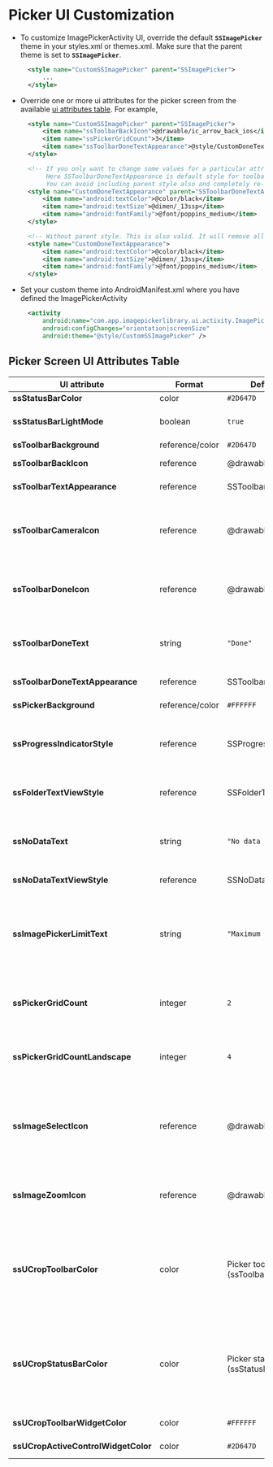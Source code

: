# Picker UI Customization
* To customize ImagePickerActivity UI, override the default **`SSImagePicker`** theme in your styles.xml or themes.xml. Make sure that the parent theme is set to **`SSImagePicker`**.

  ```xml
    <style name="CustomSSImagePicker" parent="SSImagePicker">
        ...      
    </style>
  ```
* Override one or more ui attributes for the picker screen from the available [ui attributes table](#picker-screen-ui-attributes-table). For example,
  ```xml
    <style name="CustomSSImagePicker" parent="SSImagePicker">
        <item name="ssToolbarBackIcon">@drawable/ic_arrow_back_ios</item>
        <item name="ssPickerGridCount">3</item>
        <item name="ssToolbarDoneTextAppearance">@style/CustomDoneTextAppearance</item>
    </style>

    <!-- If you only want to change some values for a particular attribute it is better to add default style of that attribute as parent style.
         Here SSToolbarDoneTextAppearance is default style for toolbar's done text. 
         You can avoid including parent style also and completely re-write your own definition of toolbar's done text's text appearance-->
    <style name="CustomDoneTextAppearance" parent="SSToolbarDoneTextAppearance">
        <item name="android:textColor">@color/black</item>
        <item name="android:textSize">@dimen/_13ssp</item>
        <item name="android:fontFamily">@font/poppins_medium</item>
    </style>

    <!-- Without parent style. This is also valid. It will remove all the parent values for that style. -->
    <style name="CustomDoneTextAppearance">
        <item name="android:textColor">@color/black</item>
        <item name="android:textSize">@dimen/_13ssp</item>
        <item name="android:fontFamily">@font/poppins_medium</item>
    </style>
  ```
* Set your custom theme into AndroidManifest.xml where you have defined the ImagePickerActivity
  ```xml
    <activity
        android:name="com.app.imagepickerlibrary.ui.activity.ImagePickerActivity"
        android:configChanges="orientation|screenSize"
        android:theme="@style/CustomSSImagePicker" />
  ```

## Picker Screen UI Attributes Table

| UI attribute | Format | Default value/style | Description |
|---|---|---|---|
| **ssStatusBarColor** | color | `#2D647D` | Status bar color |
| **ssStatusBarLightMode** | boolean | `true` | Used to determine status bar is in light or dark mode  |
| **ssToolbarBackground** | reference/color | `#2D647D` | Toolbar background |
| **ssToolbarBackIcon** | reference | @drawable/ic_ss_arrow_back | Toolbar back button drawable image |
| **ssToolbarTextAppearance** | reference | SSToolbarTitleTextAppearance | Toolbar title text appearance |
| **ssToolbarCameraIcon** | reference | @drawable/ic_ss_camera | Toolbar camera button drawable image. You can hide the icon via **cameraIcon(false)** in picker configuration. |
| **ssToolbarDoneIcon** | reference | @drawable/ic_ss_done | Toolbar done button drawable image. By default the icon will be displayed for done. |
| **ssToolbarDoneText** | string | `"Done"` | Toolbar done button text. You can show the text via **doneIcon(false)** in picker configuration |
| **ssToolbarDoneTextAppearance** | reference | SSToolbarDoneTextAppearance | Toolbar done button text appearance. |
| **ssPickerBackground** | reference/color  | `#FFFFFF` | Picker screen surface background. |
| **ssProgressIndicatorStyle** | reference | SSProgressIndicatorStyle | Style for the circular progress indicator which is displayed while the images are being fetched. |
| **ssFolderTextViewStyle** | reference | SSFolderTextStyle | Text view style for the folder name which appears on the folder. |
| **ssNoDataText** | string | `"No data found"` | Text which is showed to user when there is no image in a folder or no images are found. |
| **ssNoDataTextViewStyle** | reference | SSNoDataTextStyle | Text view style for the no data text view. |
| **ssImagePickerLimitText** | string | `"Maximum selection reached"` | The text which will be displayed to user when the user tries to select more images then the specified pick limit. This message will be displayed as **Toast**. |
| **ssPickerGridCount** | integer | `2` | Grid count for the picker screen in **Portrait** mode. It will be same for both folder and image. |
| **ssPickerGridCountLandscape** | integer | `4` | Grid count for the picker screen in **Landscape** mode. It will be same for both folder and image. |
| **ssImageSelectIcon** | reference | @drawable/ic_ss_check_circle | Drawable icon which is used to indicate that the image is selected. It is displayed on top of selected image in multiple selection mode. |
| **ssImageZoomIcon** | reference | @drawable/ic_ss_zoom_eye | Drawable icon which is used to open image in dialog mode to see the image in full view mode. |
| **ssUCropToolbarColor** | color | Picker toolbar background (ssToolbarBackground) | UCrop activity toolbar color. The default value is ssToolbarBackground so that both can be same. You can override the UCrop value by specifying your color. |
| **ssUCropStatusBarColor** | color | Picker status bar color (ssStatusBarColor) | UCrop activity status bar color. The default value is ssStatusBarColor so that both can be same. You can override the UCrop value by specifying your color. |
| **ssUCropToolbarWidgetColor** | color | `#FFFFFF` | UCrop activity toolbar widget color. |
| **ssUCropActiveControlWidgetColor** | color | `#2D647D` | UCrop activity active control widget color. |